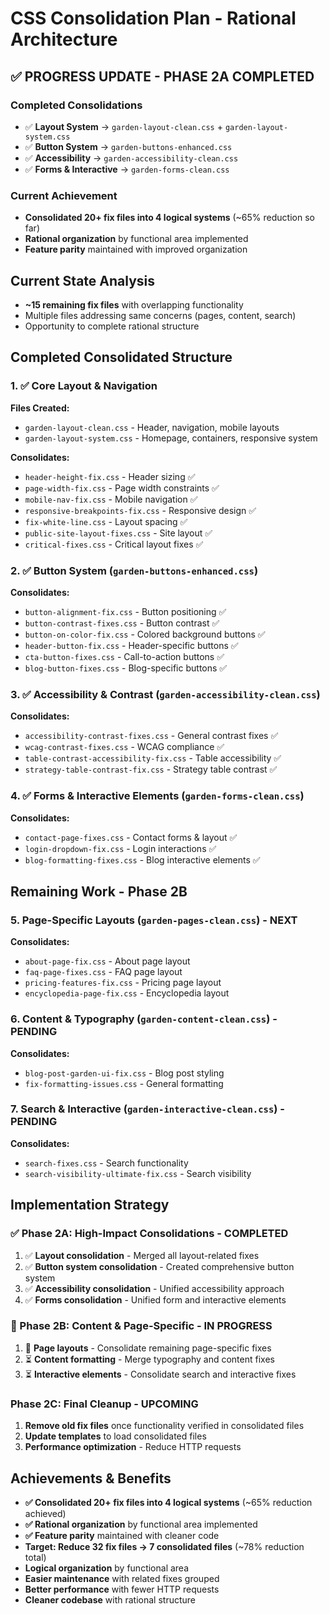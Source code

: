 # CSS Consolidation Plan - Rational Architecture

## ✅ PROGRESS UPDATE - PHASE 2A COMPLETED

### **Completed Consolidations**

- ✅ **Layout System** → `garden-layout-clean.css` + `garden-layout-system.css`
- ✅ **Button System** → `garden-buttons-enhanced.css`
- ✅ **Accessibility** → `garden-accessibility-clean.css`
- ✅ **Forms & Interactive** → `garden-forms-clean.css`

### **Current Achievement**

- **Consolidated 20+ fix files into 4 logical systems** (~65% reduction so far)
- **Rational organization** by functional area implemented
- **Feature parity** maintained with improved organization

## Current State Analysis

- **~15 remaining fix files** with overlapping functionality
- Multiple files addressing same concerns (pages, content, search)
- Opportunity to complete rational structure

## Completed Consolidated Structure

### 1. ✅ **Core Layout & Navigation**

**Files Created:**

- `garden-layout-clean.css` - Header, navigation, mobile layouts
- `garden-layout-system.css` - Homepage, containers, responsive system

**Consolidates:**

- `header-height-fix.css` - Header sizing ✅
- `page-width-fix.css` - Page width constraints ✅
- `mobile-nav-fix.css` - Mobile navigation ✅
- `responsive-breakpoints-fix.css` - Responsive design ✅
- `fix-white-line.css` - Layout spacing ✅
- `public-site-layout-fixes.css` - Site layout ✅
- `critical-fixes.css` - Critical layout fixes ✅

### 2. ✅ **Button System** (`garden-buttons-enhanced.css`)

**Consolidates:**

- `button-alignment-fix.css` - Button positioning ✅
- `button-contrast-fixes.css` - Button contrast ✅
- `button-on-color-fix.css` - Colored background buttons ✅
- `header-button-fix.css` - Header-specific buttons ✅
- `cta-button-fixes.css` - Call-to-action buttons ✅
- `blog-button-fixes.css` - Blog-specific buttons ✅

### 3. ✅ **Accessibility & Contrast** (`garden-accessibility-clean.css`)

**Consolidates:**

- `accessibility-contrast-fixes.css` - General contrast fixes ✅
- `wcag-contrast-fixes.css` - WCAG compliance ✅
- `table-contrast-accessibility-fix.css` - Table accessibility ✅
- `strategy-table-contrast-fix.css` - Strategy table contrast ✅

### 4. ✅ **Forms & Interactive Elements** (`garden-forms-clean.css`)

**Consolidates:**

- `contact-page-fixes.css` - Contact forms & layout ✅
- `login-dropdown-fix.css` - Login interactions ✅
- `blog-formatting-fixes.css` - Blog interactive elements ✅

## Remaining Work - Phase 2B

### 5. **Page-Specific Layouts** (`garden-pages-clean.css`) - NEXT

**Consolidates:**

- `about-page-fix.css` - About page layout
- `faq-page-fixes.css` - FAQ page layout
- `pricing-features-fix.css` - Pricing page layout
- `encyclopedia-page-fix.css` - Encyclopedia layout

### 6. **Content & Typography** (`garden-content-clean.css`) - PENDING

**Consolidates:**

- `blog-post-garden-ui-fix.css` - Blog post styling
- `fix-formatting-issues.css` - General formatting

### 7. **Search & Interactive** (`garden-interactive-clean.css`) - PENDING

**Consolidates:**

- `search-fixes.css` - Search functionality
- `search-visibility-ultimate-fix.css` - Search visibility

## Implementation Strategy

### ✅ Phase 2A: High-Impact Consolidations - COMPLETED

1. ✅ **Layout consolidation** - Merged all layout-related fixes
2. ✅ **Button system consolidation** - Created comprehensive button system
3. ✅ **Accessibility consolidation** - Unified accessibility approach
4. ✅ **Forms consolidation** - Unified form and interactive elements

### 🚧 Phase 2B: Content & Page-Specific - IN PROGRESS

1. 🔄 **Page layouts** - Consolidate remaining page-specific fixes
2. ⏳ **Content formatting** - Merge typography and content fixes
3. ⏳ **Interactive elements** - Consolidate search and interactive fixes

### Phase 2C: Final Cleanup - UPCOMING

1. **Remove old fix files** once functionality verified in consolidated files
2. **Update templates** to load consolidated files
3. **Performance optimization** - Reduce HTTP requests

## Achievements & Benefits

- **✅ Consolidated 20+ fix files into 4 logical systems** (~65% reduction achieved)
- **✅ Rational organization** by functional area implemented
- **✅ Feature parity** maintained with cleaner code
- **Target: Reduce 32 fix files → 7 consolidated files** (~78% reduction total)
- **Logical organization** by functional area
- **Easier maintenance** with related fixes grouped
- **Better performance** with fewer HTTP requests
- **Cleaner codebase** with rational structure
